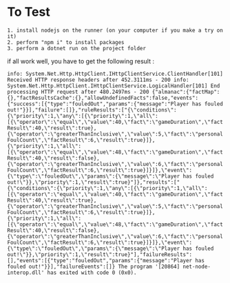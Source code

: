 # To Test

    1. install nodejs on the runner (on your computer if you make a try on it)
    2. perform "npm i" to install packages
    3. perform a dotnet run on the project folder


if all work well, you have to get the following result :

`
info: System.Net.Http.HttpClient.IHttpClientService.ClientHandler[101]
      Received HTTP response headers after 452.3111ms - 200
info: System.Net.Http.HttpClient.IHttpClientService.LogicalHandler[101]
      End processing HTTP request after 480.2497ms - 200
{"almanac":{"factMap":{},"factResultsCache":{},"allowUndefinedFacts":false,"events":{"success":[{"type":"fouledOut","params":{"message":"Player has fouled out!"}}],"failure":[]},"ruleResults":["{\"conditions\":{\"priority\":1,\"any\":[{\"priority\":1,\"all\":[{\"operator\":\"equal\",\"value\":40,\"fact\":\"gameDuration\",\"factResult\":40,\"result\":true},{\"operator\":\"greaterThanInclusive\",\"value\":5,\"fact\":\"personalFoulCount\",\"factResult\":6,\"result\":true}]},{\"priority\":1,\"all\":[{\"operator\":\"equal\",\"value\":48,\"fact\":\"gameDuration\",\"factResult\":40,\"result\":false},{\"operator\":\"greaterThanInclusive\",\"value\":6,\"fact\":\"personalFoulCount\",\"factResult\":6,\"result\":true}]}]},\"event\":{\"type\":\"fouledOut\",\"params\":{\"message\":\"Player has fouled out!\"}},\"priority\":1,\"result\":true}"]},"results":["{\"conditions\":{\"priority\":1,\"any\":[{\"priority\":1,\"all\":[{\"operator\":\"equal\",\"value\":40,\"fact\":\"gameDuration\",\"factResult\":40,\"result\":true},{\"operator\":\"greaterThanInclusive\",\"value\":5,\"fact\":\"personalFoulCount\",\"factResult\":6,\"result\":true}]},{\"priority\":1,\"all\":[{\"operator\":\"equal\",\"value\":48,\"fact\":\"gameDuration\",\"factResult\":40,\"result\":false},{\"operator\":\"greaterThanInclusive\",\"value\":6,\"fact\":\"personalFoulCount\",\"factResult\":6,\"result\":true}]}]},\"event\":{\"type\":\"fouledOut\",\"params\":{\"message\":\"Player has fouled out!\"}},\"priority\":1,\"result\":true}"],"failureResults":[],"events":[{"type":"fouledOut","params":{"message":"Player has fouled out!"}}],"failureEvents":[]}
The program '[20864] net-node-interop.dll' has exited with code 0 (0x0).
`